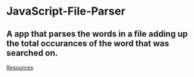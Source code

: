 # JavaScript-File-Parser  
## A app that parses the words in a file adding up the total occurances of the word that was searched on.  
  
[Resources](https://www.taylorcbrauer.com/javascriptfileparser)
